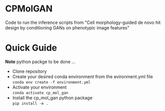 # CPMolGAN
Code to run the inference scripts from "Cell morphology-guided de novo hit design by conditioning GANs on phenotypic image features"

# Quick Guide 
**Note** python packge to be done ...
- Clone repository 
- Create your desired conda environment from the evironment.yml file  
`conda env create -f environment.yml`
- Activate your environment  
`conda activate cp_mol_gan`
- Install the cp_mol_gan python package  
`pip install -e .`

